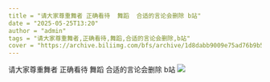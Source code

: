 ```yaml
---
title = "请大家尊重舞者 正确看待  舞蹈  合适的言论会删除 b站"
date = "2025-05-25T13:20"
author = "admin"
tags = "请大家尊重舞者,正确看待,舞蹈,合适的言论会删除,b站"
cover = "https://archive.biliimg.com/bfs/archive/1d8dabb9009e75ad76b9b5ebe02686c83fbe51d2.jpg"
---
```


请大家尊重舞者 正确看待  舞蹈  合适的言论会删除 b站
![](https://archive.biliimg.com/bfs/archive/1d8dabb9009e75ad76b9b5ebe02686c83fbe51d2.jpg)